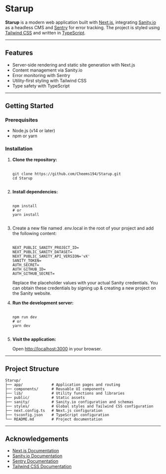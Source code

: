 <h1>Starup</h1>

<p><strong>Starup</strong> is a modern web application built with 
<a href="https://nextjs.org/">Next.js</a>, integrating 
<a href="https://www.sanity.io/">Sanity.io</a> as a headless CMS and 
<a href="https://sentry.io/">Sentry</a> for error tracking. 
The project is styled using 
<a href="https://tailwindcss.com/">Tailwind CSS</a> and written in 
<a href="https://www.typescriptlang.org/">TypeScript</a>.</p>

<hr>

<h2>Features</h2>
<ul>
  <li>Server-side rendering and static site generation with Next.js</li>
  <li>Content management via Sanity.io</li>
  <li>Error monitoring with Sentry</li>
  <li>Utility-first styling with Tailwind CSS</li>
  <li>Type safety with TypeScript</li>
</ul>

<hr>

<h2>Getting Started</h2>

<h3>Prerequisites</h3>
<ul>
  <li>Node.js (v14 or later)</li>
  <li>npm or yarn</li>
</ul>

<h3>Installation</h3>
<ol>
  <li><strong>Clone the repository:</strong><br><br>
    <pre><code>git clone https://github.com/Cheems194/Starup.git
cd Starup
    </code></pre>
  </li>

  <li><strong>Install dependencies:</strong><br><br>
    <pre><code>npm install
# or
yarn install
    </code></pre>
  </li>

  <li>Create a new file named .env.local in the root of your project and add the following content:
<br><br>

```
NEXT_PUBLIC_SANITY_PROJECT_ID=
NEXT_PUBLIC_SANITY_DATASET=
NEXT_PUBLIC_SANITY_API_VERSION='vX'
SANITY_TOKEN=
AUTH_SECRET= 
AUTH_GITHUB_ID=
AUTH_GITHUB_SECRET=
```

Replace the placeholder values with your actual Sanity credentials. You can obtain these credentials by signing up & creating a new project on the Sanity website.
</li>
  <li><strong>Run the development server:</strong><br><br>
    <pre><code>npm run dev
# or
yarn dev
    </code></pre>
  </li>

  <li><strong>Visit the application:</strong>
    <p>Open <a href="http://localhost:3000">http://localhost:3000</a> in your browser.</p>
  </li>
</ol>

<hr>

<h2>Project Structure</h2>

<pre><code>Starup/
├── app/             # Application pages and routing
├── components/      # Reusable UI components
├── lib/             # Utility functions and libraries
├── public/          # Static assets
├── sanity/          # Sanity.io configuration and schemas
├── styles/          # Global styles and Tailwind CSS configuration
├── next.config.ts   # Next.js configuration
├── tsconfig.json    # TypeScript configuration
└── README.md        # Project documentation
</code></pre>

<hr>

<h2>Acknowledgements</h2>
<ul>
  <li><a href="https://nextjs.org/docs">Next.js Documentation</a></li>
  <li><a href="https://www.sanity.io/docs">Sanity.io Documentation</a></li>
  <li><a href="https://docs.sentry.io/">Sentry Documentation</a></li>
  <li><a href="https://tailwindcss.com/docs">Tailwind CSS Documentation</a></li>
</ul>
